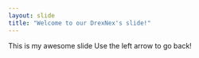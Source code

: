 ```yaml
---
layout: slide
title: "Welcome to our DrexNex's slide!"
---
```

This is my awesome slide
Use the left arrow to go back!
